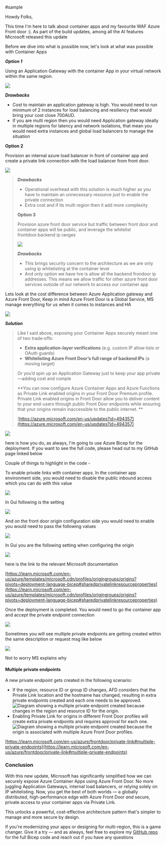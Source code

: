 #sample


Howdy Folks,

This time I'm here to talk about container apps and my favourite WAF Azure Front door :). As part of the build updates, among all the AI features Microsoft released this update

Before we dive into what is possible now, let's look at what was possible with Container Apps

***Option 1***

Using an Application Gateway with the container App in your virtual network within the same region.

[![](https://hungryboysl.wordpress.com/wp-content/uploads/2025/06/image-2.png?w=1024)](https://hungryboysl.wordpress.com/wp-content/uploads/2025/06/image-2.png)

***Drawbacks***

* Cost to maintain an application gateway is high. You would need to run minimum of 2 instances for load balancing and resiliency that would bring your cost close 700AUD.
* If you are multi region then you would need Application gateway ideally in multiple regions for latency and network isolations, that mean you would need extra instances and global load balancers to manage the situation

**Option 2**

Provision an internal azure load balancer in front of container app and create a private link connection with the load balancer from front door.

[![](https://hungryboysl.wordpress.com/wp-content/uploads/2025/06/image-3.png?w=1024)](https://hungryboysl.wordpress.com/wp-content/uploads/2025/06/image-3.png)

> ***Drawbacks***
>
> * Operational overhead with this solution is much higher as you have to maintain an unnecessary resource just to enable the private connection
> * Extra cost and if its multi region then it add more complexity
>
> **Option  3**
>
> Provision azure front door service but traffic between front door and container apps will be public, and leverage the whitelist frontdoor.backend ip ranges
>
> [![](https://hungryboysl.wordpress.com/wp-content/uploads/2025/06/image-4.png?w=1024)](https://hungryboysl.wordpress.com/wp-content/uploads/2025/06/image-4.png)
>
> ***Drawbacks***
>
> * This brings security concern to the architecture as we are only using ip whitelisting at the container level
> * And only option we have hre is allow all the backend frondoor ip addresses. This means we allow traffic for other azure front door services outside of our network to access our container app

Lets look at the cost difference between Azure Application gateway and Azure Front Door, Keep in mind Azure Front Door is a Global Service, MS manage everything for us when it comes to instances and HA

[![](https://hungryboysl.wordpress.com/wp-content/uploads/2025/06/image-12.png?w=1024)](https://hungryboysl.wordpress.com/wp-content/uploads/2025/06/image-12.png)

***Solution***

> Like I said above, exposing your Container Apps securely meant one of two trade‑offs:
>
> * **Extra application‑layer verifications** (e.g. custom IP allow‑lists or OAuth guards)
> * **Whitelisting Azure Front Door’s full range of backend IPs** (a moving target)
>
> Or you’d spin up an Application Gateway just to keep your app private—adding cost and comple
>
> **You can now configure Azure Container Apps and Azure Functions as Private Link enabled origins in your Front Door Premium profile. Private Link enabled origins in Front Door allow you to deliver content to your end-users through public Front Door endpoints while ensuring that your origins remain inaccessible to the public internet. **
>
> [https://azure.microsoft.com/en-us/updates?id=494357](https://azure.microsoft.com/en-us/updates?id=494357)

[![](https://hungryboysl.wordpress.com/wp-content/uploads/2025/06/image.png?w=1024)](https://hungryboysl.wordpress.com/wp-content/uploads/2025/06/image.png)

here is how you do, as always, I'm going to use Azure Bicep for the deployment. If you want to see the full code, please head out to my GitHub page linked below

Couple of things to highlight in the code -

To enable private links with container apps. In the container app environment side, you would need to disable the public inbound access which you can do with this value

[![](https://hungryboysl.wordpress.com/wp-content/uploads/2025/06/image-9.png?w=1024)](https://hungryboysl.wordpress.com/wp-content/uploads/2025/06/image-9.png)

In Gui following is the setting

[![](https://hungryboysl.wordpress.com/wp-content/uploads/2025/06/image-8.png?w=1024)](https://hungryboysl.wordpress.com/wp-content/uploads/2025/06/image-8.png)

And on the front door origin configuration side you would need to enable you would need to pass the following values

[![](https://hungryboysl.wordpress.com/wp-content/uploads/2025/06/image-6.png?w=1024)](https://hungryboysl.wordpress.com/wp-content/uploads/2025/06/image-6.png)

In Gui you are the following setting when configuring the origin

[![](https://hungryboysl.wordpress.com/wp-content/uploads/2025/06/image-7.png?w=1024)](https://hungryboysl.wordpress.com/wp-content/uploads/2025/06/image-7.png)

here is the link to the relevant Microsoft documentation

[https://learn.microsoft.com/en-us/azure/templates/microsoft.cdn/profiles/origingroups/origins?pivots=deployment-language-bicep#sharedprivatelinkresourceproperties](https://learn.microsoft.com/en-us/azure/templates/microsoft.cdn/profiles/origingroups/origins?pivots=deployment-language-bicep#sharedprivatelinkresourceproperties)

Once the deployment is completed. You would need to go the container app and accept the private endpoint connection

[![](https://hungryboysl.wordpress.com/wp-content/uploads/2025/06/image-10.png?w=1024)](https://hungryboysl.wordpress.com/wp-content/uploads/2025/06/image-10.png)

Sometimes you will see multiple private endpoints are getting created within the same description or request msg like below

[![](https://hungryboysl.wordpress.com/wp-content/uploads/2025/06/image-11.png?w=1024)](https://hungryboysl.wordpress.com/wp-content/uploads/2025/06/image-11.png)

Not to worry MS explains why

#### Multiple private endpoints

A new private endpoint gets created in the following scenario:

* If the region, resource ID or group ID changes, AFD considers that the Private Link location and the hostname has changed, resulting in extra private endpoints created and each one needs to be approved.![Diagram showing a multiple private endpoint created because changes in the region and resource ID for the origin.](https://learn.microsoft.com/en-us/azure/frontdoor/media/private-link/multiple-endpoints.png)
* Enabling Private Link for origins in different Front Door profiles will create extra private endpoints and requires approval for each one.![Diagram showing a multiple private endpoint created because the origin is associated with multiple Azure Front Door profiles.](https://learn.microsoft.com/en-us/azure/frontdoor/media/private-link/multiple-profiles.png)

[https://learn.microsoft.com/en-us/azure/frontdoor/private-link#multiple-private-endpoints](https://learn.microsoft.com/en-us/azure/frontdoor/private-link#multiple-private-endpoints)

### Conclusion

With this new update, Microsoft has significantly simplified how we can securely expose Azure Container Apps using Azure Front Door. No more juggling Application Gateways, internal load balancers, or relying solely on IP whitelisting. Now, you get the best of both worlds — a globally distributed, high-performance edge with Azure Front Door *and* secure, private access to your container apps via Private Link.

This unlocks a powerful, cost-effective architecture pattern that's simpler to manage and more secure by design.

If you're modernizing your apps or designing for multi-region, this is a game changer. Give it a try — and as always, feel free to explore my [GitHub repo](#) for the full Bicep code and reach out if you have any questions
